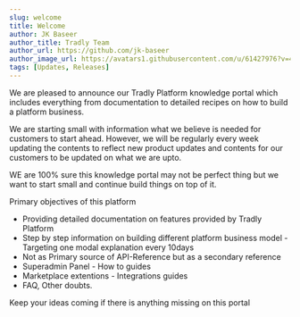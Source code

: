 ```yaml
---
slug: welcome
title: Welcome
author: JK Baseer
author_title: Tradly Team
author_url: https://github.com/jk-baseer
author_image_url: https://avatars1.githubusercontent.com/u/61427976?v=4 
tags: [Updates, Releases]
---
```


We are pleased to announce our Tradly Platform knowledge portal which includes everything from documentation to detailed recipes on how to build a platform business. 

We are starting small with information what we believe is needed for customers to start ahead. However, we will be regularly every week updating the contents to reflect new product updates and contents for our customers to be updated on what we are upto. 

WE are 100% sure this knowledge portal may not be perfect thing but we want to start small and continue build things on top of it. 

Primary objectives of this platform 
- Providing detailed documentation on features provided by Tradly Platform
- Step by step information on building different platform business model - Targeting one modal explanation every 10days
- Not as Primary source of API-Reference but as a secondary reference
- Superadmin Panel - How to guides 
- Marketplace extentions - Integrations guides 
- FAQ, Other doubts. 

Keep your ideas coming if there is anything missing on this portal